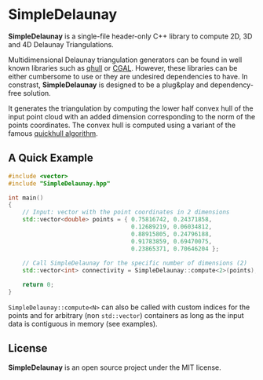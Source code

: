 # SimpleDelaunay
**SimpleDelaunay** is a single-file header-only C++ library to compute 2D, 3D and 4D Delaunay Triangulations.

Multidimensional Delaunay triangulation generators can be found in well known libraries such as [qhull](http://www.qhull.org/) or [CGAL](https://doc.cgal.org/latest/Triangulation/index.html). However, these libraries can be either cumbersome to use or they are undesired dependencies to have. In constrast, **SimpleDelaunay** is designed to be a plug&play and dependency-free solution.

It generates the triangulation by computing the lower half convex hull of the input point cloud with an added dimension corresponding to the norm of the points coordinates. The convex hull is computed using a variant of the famous [quickhull algorithm](http://citeseerx.ist.psu.edu/viewdoc/summary?doi=10.1.1.117.405).

## A Quick Example
```cpp
#include <vector>
#include "SimpleDelaunay.hpp"

int main()
{
    // Input: vector with the point coordinates in 2 dimensions
    std::vector<double> points = { 0.75816742, 0.24371858,
                                   0.12689219, 0.06034812,
                                   0.88915805, 0.24796188,
                                   0.91783859, 0.69470075,
                                   0.23865371, 0.70646204 };
                                   
    // Call SimpleDelaunay for the specific number of dimensions (2)
    std::vector<int> connectivity = SimpleDelaunay::compute<2>(points);

    return 0;
}
```
`SimpleDelaunay::compute<N>` can also be called with custom indices for the points and for arbitrary (non `std::vector`) containers as long as the input data is contiguous in memory (see examples).

## License
**SimpleDelaunay** is an open source project under the MIT license.
